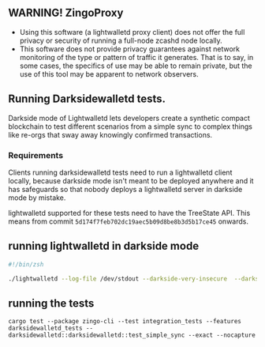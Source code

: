 
## WARNING! ZingoProxy
* Using this software (a lightwalletd proxy client) does not offer the full privacy or security of running a full-node zcashd node locally.
* This software does not provide privacy guarantees against network monitoring of the type or pattern of traffic it generates. That is to say, in some cases, the specifics of use may be able to remain private, but the use of this tool may be apparent to network observers.

## Running Darksidewalletd tests.

Darkside mode of Lightwalletd lets developers create a synthetic compact blockchain to test different scenarios from a simple sync to complex things like re-orgs that sway away knowingly confirmed transactions.

### Requirements
Clients running darksidewalletd tests need to run a lightwalletd client locally, because darkside mode isn't meant to be deployed anywhere and it has safeguards so that nobody deploys a lightwalletd server in darkside mode by mistake.

lightwalletd supported for these tests need to have the TreeState API. This means from commit `5d174f7feb702dc19aec5b09d8be8b3d5b17ce45` onwards. 

## running lightwalletd in darkside mode
````zsh
#!/bin/zsh

./lightwalletd --log-file /dev/stdout --darkside-very-insecure  --darkside-timeout 1000 --gen-cert-very-insecure --data-dir . --no-tls-very-insecure
````

## running the tests

`cargo test --package zingo-cli --test integration_tests --features darksidewalletd_tests -- darksidewalletd::darksidewalletd::test_simple_sync --exact --nocapture `

